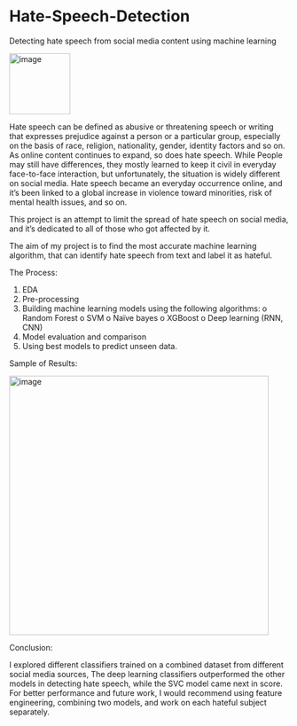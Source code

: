 # Hate-Speech-Detection
Detecting hate speech from social media content using machine learning

<img width="110" alt="image" src="https://user-images.githubusercontent.com/89675323/195759408-61852cc4-e0b5-46f8-b1c8-f0046b045f76.png">


Hate speech can be defined as abusive or threatening speech or writing that expresses prejudice against a person or a particular group, especially on the basis of race, religion, nationality, gender, identity factors and so on.
As online content continues to expand, so does hate speech. While People may still have differences, they mostly learned to keep it civil in everyday face-to-face interaction, but unfortunately, the situation is widely different on social media. Hate speech became an everyday occurrence online, and it’s been linked to a global increase in violence toward minorities, risk of mental health issues, and so on. 

This project is an attempt to limit the spread of hate speech on social media, and it’s dedicated to all of those who got affected by it.

The aim of my project is to find the most accurate machine learning algorithm, that can identify hate speech from text and label it as hateful.

The Process:

1.	EDA 
2.	Pre-processing
3.	Building machine learning models using the following algorithms:
o	Random Forest
o	SVM
o	Naïve bayes
o	XGBoost
o	Deep learning (RNN, CNN)
4.	Model evaluation and comparison
5.	Using best models to predict unseen data.

Sample of Results:

<img width="468" alt="image" src="https://user-images.githubusercontent.com/89675323/195759055-52d0d977-3e1f-4f2e-bf25-7e2a39d81346.png">

Conclusion:

I explored different classifiers trained on a combined dataset from different social media sources, The deep learning classifiers outperformed the other models in detecting hate speech, while the SVC model came next in score. 
For better performance and future work, I would recommend using feature engineering, combining two models, and work on each hateful subject separately.

